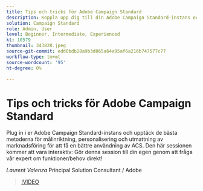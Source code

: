 ```yaml
---
title: Tips och tricks för Adobe Campaign Standard
description: Koppla upp dig till din Adobe Campaign Standard-instans och upptäck de bästa metoderna för målinriktning, personalisering och reklamtrötthet för att få en bättre användning av A.. (Beskrivningarna ska vara mellan 60 och 160 tecken)
solution: Campaign Standard
role: Admin, User
level: Beginner, Intermediate, Experienced
kt: 10579
thumbnail: 343828.jpeg
source-git-commit: edd0bdb28a9b3d065a64a95af6a216b747577c77
workflow-type: tm+mt
source-wordcount: '95'
ht-degree: 0%

---
```


# Tips och tricks för Adobe Campaign Standard

Plug in i er Adobe Campaign Standard-instans och upptäck de bästa metoderna för målinriktning, personalisering och utmattning av marknadsföring för att få en bättre användning av ACS. Den här sessionen kommer att vara interaktiv: Gör denna session till din egen genom att fråga vår expert om funktioner/behov direkt!

*Laurent Valenza* Principal Solution Consultant / Adobe

>[!VIDEO](https://video.tv.adobe.com/v/343828/?quality=12&learn=on)
